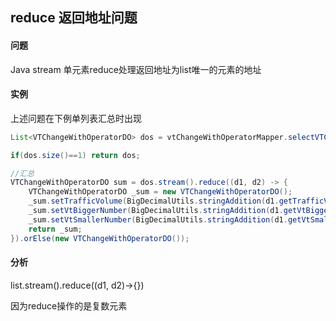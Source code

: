 ## reduce 返回地址问题 

#### 问题

Java stream 单元素reduce处理返回地址为list唯一的元素的地址

#### 实例

上述问题在下例单列表汇总时出现

```java
List<VTChangeWithOperatorDO> dos = vtChangeWithOperatorMapper.selectVTChangeWithOperatorDataByRangeMonthDate(startDate, endDate, operator);

if(dos.size()==1) return dos;

//汇总
VTChangeWithOperatorDO sum = dos.stream().reduce((d1, d2) -> {
    VTChangeWithOperatorDO _sum = new VTChangeWithOperatorDO();
    _sum.setTrafficVolume(BigDecimalUtils.stringAddition(d1.getTrafficVolume(),d2.getTrafficVolume()));
    _sum.setVtBiggerNumber(BigDecimalUtils.stringAddition(d1.getVtBiggerNumber(),d2.getVtBiggerNumber()));
    _sum.setVtSmallerNumber(BigDecimalUtils.stringAddition(d1.getVtSmallerNumber(),d2.getVtSmallerNumber()));
    return _sum;
}).orElse(new VTChangeWithOperatorDO());
```

#### 分析

list.stream().reduce((d1, d2)->{})

因为reduce操作的是复数元素